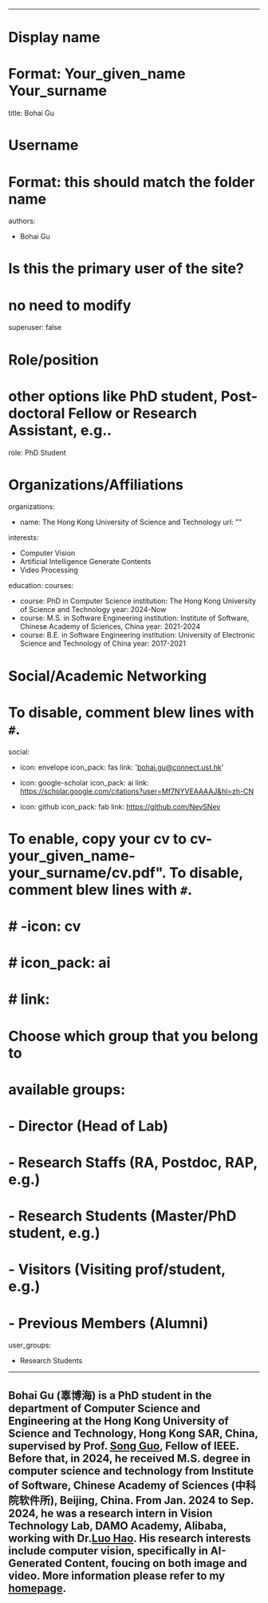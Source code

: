 
---
# Display name
# Format: Your_given_name Your_surname 
title: Bohai Gu

# Username
# Format: this should match the folder name
authors:
- Bohai Gu

# Is this the primary user of the site?
# no need to modify 
superuser: false

# Role/position
# other options like PhD student, Post-doctoral Fellow or Research Assistant, e.g..
role: PhD Student

# Organizations/Affiliations
organizations:
- name: The Hong Kong University of Science and Technology
  url: ""

interests:
- Computer Vision
- Artificial Intelligence Generate Contents
- Video Processing

education:
  courses:
  - course: PhD in Computer Science
    institution: The Hong Kong University of Science and Technology
    year: 2024-Now
  - course: M.S. in Software Engineering 
    institution: Institute of Software, Chinese Academy of Sciences, China
    year: 2021-2024
  - course: B.E. in Software Engineering 
    institution: University of Electronic Science and Technology of China
    year: 2017-2021

# Social/Academic Networking
# To disable, comment blew lines with `#`.
social:
- icon: envelope
  icon_pack: fas
  link: 'bohai.gu@connect.ust.hk'

- icon: google-scholar
  icon_pack: ai
  link: https://scholar.google.com/citations?user=Mf7NYVEAAAAJ&hl=zh-CN

- icon: github
  icon_pack: fab
  link: https://github.com/NevSNev

# To enable, copy your cv to cv-your_given_name-your_surname/cv.pdf". To disable, comment blew lines with `#`.
# # -icon: cv
# # icon_pack: ai
# # link:

# Choose which group that you belong to
#  available groups:
#  - Director (Head of Lab)
#  - Research Staffs (RA, Postdoc, RAP, e.g.)
#  - Research Students (Master/PhD student, e.g.)
#  - Visitors (Visiting prof/student, e.g.)
#  - Previous Members (Alumni)
user_groups:
- Research Students
---

Bohai Gu (辜博海) is a PhD student in the department of Computer Science and Engineering at the Hong Kong University of Science and Technology, Hong Kong SAR, China, supervised by Prof. [Song Guo](https://cse.hkust.edu.hk/admin/people/faculty/profile/songguo), Fellow of IEEE. Before that,  in 2024, he received M.S. degree in computer science and technology from Institute of Software, Chinese Academy of Sciences (中科院软件所), Beijing, China. From Jan. 2024 to Sep. 2024, he was a research intern in Vision Technology Lab, DAMO Academy, Alibaba, working with Dr.[Luo Hao](https://luohao.site/).
His research interests include computer vision, specifically in AI-Generated Content, foucing on both image and video.
More information please refer to my [homepage](https://NevSNev.github.io/). 
---

